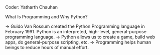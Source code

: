 Coder: Yatharth Chauhan

What Is Programming and Why Python?

-> Guido Van Rossum created the Python Programming language in February 1991. Python is an interpreted, high-level, general-purpose programming language.
-> Python allows us to create a game, build web apps, do general-purpose scripting, etc.
-> Programming helps human beings to reduce hours of manual effort.
